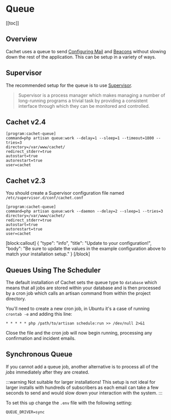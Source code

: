 # Queue

[[toc]]

## Overview

Cachet uses a queue to send [Configuring Mail](doc:configuring-mail) and [Beacons](doc:beacons) without slowing down the rest of the application. This can be setup in a variety of ways.

## Supervisor

The recommended setup for the queue is to use [Supervisor](https://www.digitalocean.com/community/tutorials/how-to-install-and-manage-supervisor-on-ubuntu-and-debian-vps).

> Supervisor is a process manager which makes managing a number of long-running programs a trivial task by providing a consistent interface through which they can be monitored and controlled.

## Cachet v2.4

```
[program:cachet-queue]
command=php artisan queue:work --delay=1 --sleep=1 --timeout=1800 --tries=3
directory=/var/www/cachet/
redirect_stderr=true
autostart=true
autorestart=true
user=cachet
```

## Cachet v2.3

You should create a Supervisor configuration file named `/etc/supervisor.d/conf/cachet.conf`

```
[program:cachet-queue]
command=php artisan queue:work --daemon --delay=2 --sleep=1 --tries=3
directory=/var/www/cachet/
redirect_stderr=true
autostart=true
autorestart=true
user=cachet
```

[block:callout]
{
  "type": "info",
  "title": "Update to your configuration!",
  "body": "Be sure to update the values in the example configuration above to match your installation setup."
}
[/block]

## Queues Using The Scheduler

The default installation of Cachet sets the queue type to `database` which means that all jobs are stored within your database and is then processed by a cron job which calls an artisan command from within the project directory.

You'll need to create a new cron job, in Ubuntu it's a case of running `crontab -e` and adding this line:

```
* * * * * php /path/to/artisan schedule:run >> /dev/null 2>&1
```

Close the file and the cron job will now begin running, processing any confirmation and incident emails.

## Synchronous Queue

If you cannot add a queue job, another alternative is to process all of the *jobs* immediately after they are created.

:::warning Not suitable for larger installations!
This setup is not ideal for larger installs with hundreds of subscribers as each email can take a few seconds to send and would slow down your interaction with the system.
:::

To set this up change the `.env` file with the following setting:

```dotenv
QUEUE_DRIVER=sync
```